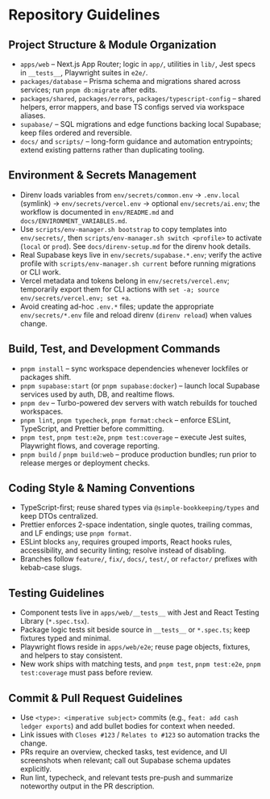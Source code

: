 # Repository Guidelines

## Project Structure & Module Organization

- `apps/web` – Next.js App Router; logic in `app/`, utilities in `lib/`, Jest specs in `__tests__`, Playwright suites in `e2e/`.
- `packages/database` – Prisma schema and migrations shared across services; run `pnpm db:migrate` after edits.
- `packages/shared`, `packages/errors`, `packages/typescript-config` – shared helpers, error mappers, and base TS configs served via workspace aliases.
- `supabase/` – SQL migrations and edge functions backing local Supabase; keep files ordered and reversible.
- `docs/` and `scripts/` – long-form guidance and automation entrypoints; extend existing patterns rather than duplicating tooling.

## Environment & Secrets Management

- Direnv loads variables from `env/secrets/common.env` → `.env.local` (symlink) → `env/secrets/vercel.env` → optional `env/secrets/ai.env`; the workflow is documented in `env/README.md` and `docs/ENVIRONMENT_VARIABLES.md`.
- Use `scripts/env-manager.sh bootstrap` to copy templates into `env/secrets/`, then `scripts/env-manager.sh switch <profile>` to activate (`local` or `prod`). See `docs/direnv-setup.md` for the direnv hook details.
- Real Supabase keys live in `env/secrets/supabase.*.env`; verify the active profile with `scripts/env-manager.sh current` before running migrations or CLI work.
- Vercel metadata and tokens belong in `env/secrets/vercel.env`; temporarily export them for CLI actions with `set -a; source env/secrets/vercel.env; set +a`.
- Avoid creating ad-hoc `.env.*` files; update the appropriate `env/secrets/*.env` file and reload direnv (`direnv reload`) when values change.

## Build, Test, and Development Commands

- `pnpm install` – sync workspace dependencies whenever lockfiles or packages shift.
- `pnpm supabase:start` (or `pnpm supabase:docker`) – launch local Supabase services used by auth, DB, and realtime flows.
- `pnpm dev` – Turbo-powered dev servers with watch rebuilds for touched workspaces.
- `pnpm lint`, `pnpm typecheck`, `pnpm format:check` – enforce ESLint, TypeScript, and Prettier before committing.
- `pnpm test`, `pnpm test:e2e`, `pnpm test:coverage` – execute Jest suites, Playwright flows, and coverage reporting.
- `pnpm build` / `pnpm build:web` – produce production bundles; run prior to release merges or deployment checks.

## Coding Style & Naming Conventions

- TypeScript-first; reuse shared types via `@simple-bookkeeping/types` and keep DTOs centralized.
- Prettier enforces 2-space indentation, single quotes, trailing commas, and LF endings; use `pnpm format`.
- ESLint blocks `any`, requires grouped imports, React hooks rules, accessibility, and security linting; resolve instead of disabling.
- Branches follow `feature/`, `fix/`, `docs/`, `test/`, or `refactor/` prefixes with kebab-case slugs.

## Testing Guidelines

- Component tests live in `apps/web/__tests__` with Jest and React Testing Library (`*.spec.tsx`).
- Package logic tests sit beside source in `__tests__` or `*.spec.ts`; keep fixtures typed and minimal.
- Playwright flows reside in `apps/web/e2e`; reuse page objects, fixtures, and helpers to stay consistent.
- New work ships with matching tests, and `pnpm test`, `pnpm test:e2e`, `pnpm test:coverage` must pass before review.

## Commit & Pull Request Guidelines

- Use `<type>: <imperative subject>` commits (e.g., `feat: add cash ledger exports`) and add bullet bodies for context when needed.
- Link issues with `Closes #123` / `Relates to #123` so automation tracks the change.
- PRs require an overview, checked tasks, test evidence, and UI screenshots when relevant; call out Supabase schema updates explicitly.
- Run lint, typecheck, and relevant tests pre-push and summarize noteworthy output in the PR description.
